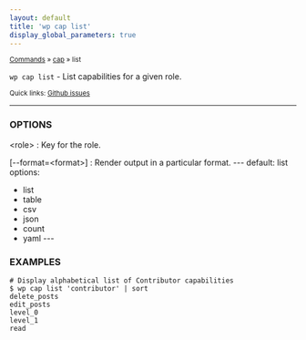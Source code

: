 ```yaml
---
layout: default
title: 'wp cap list'
display_global_parameters: true
---
```


<small>[Commands](/commands/) &raquo; [cap](/commands/cap/) &raquo; list</small>

`wp cap list` - List capabilities for a given role.

<small>Quick links: <a href="https://github.com/wp-cli/wp-cli/issues?q=is%3Aopen+label%3Acommand%3Acap-list+sort%3Aupdated-desc">Github issues</a></small>

<hr />

### OPTIONS

&lt;role&gt;
: Key for the role.

[\--format=&lt;format&gt;]
: Render output in a particular format.
\---
default: list
options:
  - list
  - table
  - csv
  - json
  - count
  - yaml
\---

### EXAMPLES

    # Display alphabetical list of Contributor capabilities
    $ wp cap list 'contributor' | sort
    delete_posts
    edit_posts
    level_0
    level_1
    read



